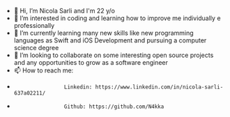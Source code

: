 - 👋 Hi, I’m Nicola Sarli and I'm 22 y/o
- 👀 I’m interested in coding and learning how to improve me individually e professionally
- 🌱 I’m currently learning many new skills like new programming languages as Swift and iOS Development and pursuing a computer science degree
- 💞️ I’m looking to collaborate on some interesting open source projects and any opportunities to grow as a software engineer
- 📫 How to reach me:
-                     Linkedin: https://www.linkedin.com/in/nicola-sarli-637a02211/
-                     Github: https://github.com/N4kka
